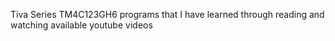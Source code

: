Tiva Series TM4C123GH6 programs that I have learned through reading and watching available youtube videos 
